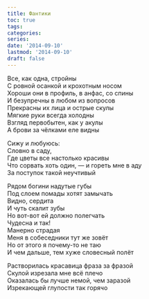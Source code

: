 ```yaml
---
title: Фантики
toc: true
tags:
categories:
series:
date: '2014-09-10'
lastmod: '2014-09-10'
draft: false
---
```


<!--more-->

Все, как одна, стройны \
С ровной осанкой и крохотным носом \
Хороши они в профиль, в анфас, со спины \
И безупречны в любом из вопросов \
Прекрасны их лица и острые скулы \
Мягкие руки всегда холодны \
Взгляд первобытен, как у акулы \
А брови за чёлками еле видны

Сижу и любуюсь: \
Словно в саду, \
Где цветы все настолько красивы \
Что сорвать хоть один, — и гореть мне в аду \
За поступок такой неучтивый

Рядом богини надутые губы \
Под слоем помады хотят замычать \
Видно, сердита \
И чуть скалит зубы \
Но вот-вот ей должно полегчать \
Чудесна и так! \
Манерно страдая \
Меня в собеседники тут же зовёт \
Но от этого я почему-то не таю \
И чем дальше, тем хуже словесный полёт

Растворилась красавица фраза за фразой \
Скулой изрезала мне всё плечо \
Оказалась бы лучше немой, чем заразой \
Изрекающей глупости так горячо
